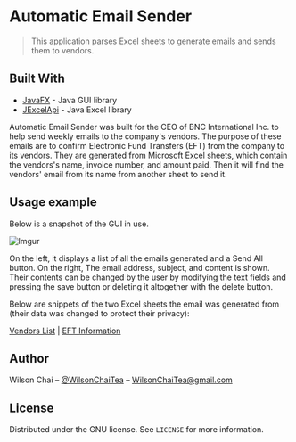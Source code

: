 # Automatic Email Sender
> This application parses Excel sheets to generate emails and sends them to vendors.

## Built With

* [JavaFX](https://openjfx.io/) - Java GUI library
* [JExcelApi](http://jexcelapi.sourceforge.net/) - Java Excel library

Automatic Email Sender was built for the CEO of BNC International Inc. to help send weekly emails to the company's vendors. The purpose of these emails are to confirm Electronic Fund Transfers (EFT) from the company to its vendors. They are generated from Microsoft Excel sheets, which contain the vendors's name, invoice number, and amount paid. Then it will find the vendors' email from its name from another sheet to send it.

## Usage example

Below is a snapshot of the GUI in use.

![Imgur](https://i.imgur.com/sqif6bW.png)

On the left, it displays a list of all the emails generated and a Send All button. On the right, The email address, subject, and content is shown. Their contents can be changed by the user by modifying the text fields and pressing the save button or deleting it altogether with the delete button.

Below are snippets of the two Excel sheets the email was generated from (their data was changed to protect their privacy):

[Vendors List](https://i.imgur.com/6Y8hv35.png) | [EFT Information](https://i.imgur.com/dNNJX2d.png)

## Author

Wilson Chai – [@WilsonChaiTea](https://twitter.com/WilsonChaiTea) – WilsonChaiTea@gmail.com

## License

Distributed under the GNU license. See ``LICENSE`` for more information.
